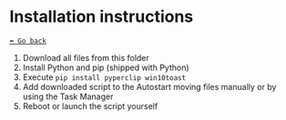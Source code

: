 # Installation instructions

[`⬅️ Go back`](../readme.md)

1. Download all files from this folder
2. Install Python and pip (shipped with Python)
3. Execute `pip install pyperclip win10toast`
4. Add downloaded script to the Autostart moving files manually or by using the Task Manager
5. Reboot or launch the script yourself
